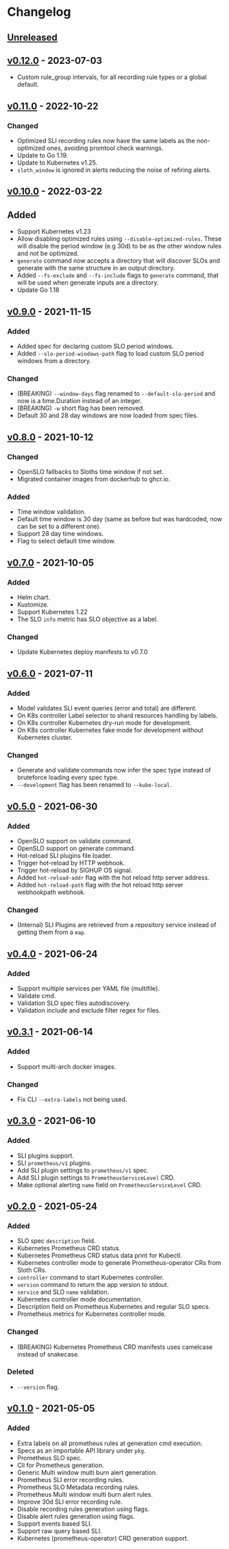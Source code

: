 # Changelog

## [Unreleased]

## [v0.12.0] - 2023-07-03

- Custom rule_group intervals, for all recording rule types or a global default.

## [v0.11.0] - 2022-10-22

### Changed

- Optimized SLI recording rules now have the same labels as the non-optimized ones, avoiding promtool check warnings.
- Update to Go 1.19.
- Update to Kubernetes v1.25.
- `sloth_window` is ignored in alerts reducing the noise of refiring alerts.

## [v0.10.0] - 2022-03-22

## Added

- Support Kubernetes v1.23
- Allow disabling optimized rules using `--disable-optimized-rules`. These will disable the period window (e.g 30d) to be as the other window rules and not be optimized.
- `generate` command now accepts a directory that will discover SLOs and generate with the same structure in an output directory.
- Added `--fs-exclude` and `--fs-include` flags to `generate` command, that will be used when generate inputs are a directory.
- Update Go 1.18

## [v0.9.0] - 2021-11-15

### Added

- Added spec for declaring custom SLO period windows.
- Added `--slo-period-windows-path` flag to load custom SLO period windows from a directory.

### Changed

- (BREAKING) `--window-days` flag renamed to `--default-slo-period` and now is a time.Duration instead of an integer.
- (BREAKING) `-w` short flag has been removed.
- Default 30 and 28 day windows are now loaded from spec files.

## [v0.8.0] - 2021-10-12

### Changed

- OpenSLO fallbacks to Sloths time window if not set.
- Migrated container images from dockerhub to ghcr.io.

### Added

- Time window validation.
- Default time window is 30 day (same as before but was hardcoded, now can be set to a different one).
- Support 28 day time windows.
- Flag to select default time window.

## [v0.7.0] - 2021-10-05

### Added

- Helm chart.
- Kustomize.
- Support Kubernetes 1.22
- The SLO `info` metric has SLO objective as a label.

### Changed

- Update Kubernetes deploy manifests to v0.7.0

## [v0.6.0] - 2021-07-11

### Added

- Model validates SLI event queries (error and total) are different.
- On K8s controller Label selector to shard resources handling by labels.
- On K8s controller Kubernetes dry-run mode for development.
- On K8s controller Kubernetes fake mode for development without Kubernetes cluster.

### Changed

- Generate and validate commands now infer the spec type instead of bruteforce loading every spec type.
- `--development` flag has been renamed to `--kube-local`.

## [v0.5.0] - 2021-06-30

### Added

- OpenSLO support on validate command.
- OpenSLO support on generate command.
- Hot-reload SLI plugins file loader.
- Trigger hot-reload by HTTP webhook.
- Trigger hot-reload by SIGHUP OS signal.
- Added `hot-reload-addr` flag with the hot reload http server address.
- Added `hot-reload-path` flag with the hot reload http server webhookpath webhook.

### Changed

- (Internal) SLI Plugins are retrieved from a repository service instead of getting them from a `map`.

## [v0.4.0] - 2021-06-24

### Added

- Support multiple services per YAML file (multifile).
- Validate cmd.
- Validation SLO spec files autodiscovery.
- Validation include and exclude filter regex for files.

## [v0.3.1] - 2021-06-14

### Added

- Support multi-arch docker images.

### Changed

- Fix CLI `--extra-labels` not being used.

## [v0.3.0] - 2021-06-10

### Added

- SLI plugins support.
- SLI `prometheus/v1` plugins.
- Add SLI plugin settings to `prometheus/v1` spec.
- Add SLI plugin settings to `PrometheusServiceLevel` CRD.
- Make optional alerting `name` field on `PrometheusServiceLevel` CRD.

## [v0.2.0] - 2021-05-24

### Added

- SLO spec `description` field.
- Kubernetes Prometheus CRD status.
- Kubernetes Prometheus CRD status data print for Kubectl.
- Kubernetes controller mode to generate Prometheus-operator CRs from Sloth CRs.
- `controller` command to start Kubernetes controller.
- `version` command to return the app version to stdout.
- `service` and SLO `name` validation.
- Kubernetes controller mode documentation.
- Description field on Prometheus Kubernetes and regular SLO specs.
- Prometheus metrics for Kubernetes controller mode.

### Changed

- (BREAKING) Kubernetes Prometheus CRD manifests uses camelcase instead of snakecase.

### Deleted

- `--version` flag.

## [v0.1.0] - 2021-05-05

### Added

- Extra labels on all prometheus rules at generation cmd execution.
- Specs as an importable API library under `pkg`.
- Prometheus SLO spec.
- Cli for Prometheus generation.
- Generic Multi window multi burn alert generation.
- Prometheus SLI error recording rules.
- Prometheus SLO Metadata recording rules.
- Prometheus Multi window multi burn alert rules.
- Improve 30d SLI error recording rule.
- Disable recording rules generation using flags.
- Disable alert rules generation using flags.
- Support events based SLI.
- Support raw query based SLI.
- Kubernetes (prometheus-operator) CRD generation support.

[unreleased]: https://github.com/slok/sloth/compare/v0.12.0...HEAD
[v0.12.0]: https://github.com/slok/sloth/compare/v0.11.0...v0.12.0
[v0.11.0]: https://github.com/slok/sloth/compare/v0.10.0...v0.11.0
[v0.10.0]: https://github.com/slok/sloth/compare/v0.9.0...v0.10.0
[v0.9.0]: https://github.com/slok/sloth/compare/v0.8.0...v0.9.0
[v0.8.0]: https://github.com/slok/sloth/compare/v0.7.0...v0.8.0
[v0.7.0]: https://github.com/slok/sloth/compare/v0.6.0...v0.7.0
[v0.6.0]: https://github.com/slok/sloth/compare/v0.5.0...v0.6.0
[v0.5.0]: https://github.com/slok/sloth/compare/v0.4.0...v0.5.0
[v0.4.0]: https://github.com/slok/sloth/compare/v0.3.1...v0.4.0
[v0.3.1]: https://github.com/slok/sloth/compare/v0.3.0...v0.3.1
[v0.3.0]: https://github.com/slok/sloth/compare/v0.2.0...v0.3.0
[v0.2.0]: https://github.com/slok/sloth/compare/v0.1.0...v0.2.0
[v0.1.0]: https://github.com/slok/sloth/releases/tag/v0.1.0
